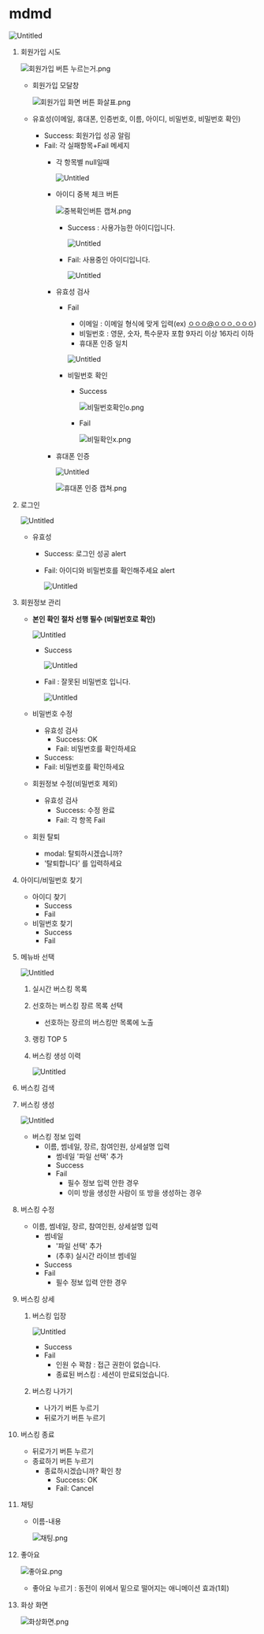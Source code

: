 # mdmd
![Untitled](https://s3-us-west-2.amazonaws.com/secure.notion-static.com/09f3d43e-d9e3-4cb1-8687-f214c72345ab/Untitled.png)

1. 회원가입 시도

    ![회원가입 버튼 누르는거.png](https://s3-us-west-2.amazonaws.com/secure.notion-static.com/3292e2b1-215f-4d73-af6f-f3d54ea31c1a/회원가입_버튼_누르는거.png)

    - 회원가입 모달창

        ![회원가입 화면 버튼 화살표.png](https://s3-us-west-2.amazonaws.com/secure.notion-static.com/5827c89e-1734-4dfb-b3ec-c62d056c06c0/회원가입_화면_버튼_화살표.png)

    - 유효성(이메일, 휴대폰, 인증번호, 이름, 아이디, 비밀번호, 비밀번호 확인)
        - Success: 회원가입 성공 알림
        - Fail: 각 실패항목+Fail 메세지
            - 각 항목별 null일때

                ![Untitled](https://s3-us-west-2.amazonaws.com/secure.notion-static.com/b16635d1-687f-4745-9b21-576ac99db9c2/Untitled.png)

            - 아이디 중복 체크 버튼

                ![중복확인버튼 캡쳐.png](https://s3-us-west-2.amazonaws.com/secure.notion-static.com/998d9391-9503-407b-aacc-e353bde79ed9/중복확인버튼_캡쳐.png)

                - Success : 사용가능한 아이디입니다.

                    ![Untitled](https://s3-us-west-2.amazonaws.com/secure.notion-static.com/fa3434f5-9242-4c8f-a694-bf00c2225173/Untitled.png)

                - Fail: 사용중인 아이디입니다.

                    ![Untitled](https://s3-us-west-2.amazonaws.com/secure.notion-static.com/b9a05392-3673-4fea-8504-c1aafc5cc145/Untitled.png)

            - 유효성 검사
                - Fail
                    - 이메일 : 이메일 형식에 맞게 입력(ex) ㅇㅇㅇ@ㅇㅇㅇ.ㅇㅇㅇ)
                    - 비밀번호 : 영문, 숫자, 특수문자 포함 9자리 이상 16자리 이하
                    - 휴대폰 인증 일치

                    ![Untitled](https://s3-us-west-2.amazonaws.com/secure.notion-static.com/82a046cd-30da-49fd-b6e4-39f139f80528/Untitled.png)

                - 비밀번호 확인
                    - Success

                        ![비밀번호확인o.png](https://s3-us-west-2.amazonaws.com/secure.notion-static.com/5bc927fb-4b1c-4a32-8bf0-1a8715986acc/비밀번호확인o.png)

                    - Fail

                        ![비밀확인x.png](https://s3-us-west-2.amazonaws.com/secure.notion-static.com/4f0b0a4c-4650-498b-84a0-25feb19037d9/비밀확인x.png)

            - 휴대폰 인증

                ![Untitled](https://s3-us-west-2.amazonaws.com/secure.notion-static.com/f02d00e3-4a4e-49d6-97c0-21783d65bb3d/Untitled.png)

                ![휴대폰 인증 캡쳐.png](https://s3-us-west-2.amazonaws.com/secure.notion-static.com/f6773d29-818a-4fea-a260-26d42272d36b/휴대폰_인증_캡쳐.png)

2. 로그인

    ![Untitled](https://s3-us-west-2.amazonaws.com/secure.notion-static.com/8d73283c-d859-42d2-8d06-3a1ee23f682a/Untitled.png)

    - 유효성
        - Success: 로그인 성공 alert
        - Fail: 아이디와 비밀번호를 확인해주세요 alert

            ![Untitled](https://s3-us-west-2.amazonaws.com/secure.notion-static.com/926e72ef-ca0d-4961-9a2e-62ab50bb4852/Untitled.png)

3. 회원정보 관리
    - **본인 확인 절차 선행 필수 (비밀번호로 확인)**

        ![Untitled](https://s3-us-west-2.amazonaws.com/secure.notion-static.com/aec8a446-c220-4c2d-9532-12d9a5bb9bfc/Untitled.png)

        - Success

            ![Untitled](https://s3-us-west-2.amazonaws.com/secure.notion-static.com/04aaf247-e327-4881-9ebc-baa77ec91ca6/Untitled.png)

        - Fail : 잘못된 비밀번호 입니다.

            ![Untitled](https://s3-us-west-2.amazonaws.com/secure.notion-static.com/83c18f2c-7d4c-43e3-b1c4-763e45c3b42c/Untitled.png)

    - 비밀번호 수정
        - 유효성 검사
            - Success: OK
            - Fail: 비밀번호를 확인하세요
        - Success:
        - Fail: 비밀번호를 확인하세요
    - 회원정보 수정(비밀번호 제외)
        - 유효성 검사
            - Success: 수정 완료
            - Fail: 각 항목 Fail
    - 회원 탈퇴
        - modal: 탈퇴하시겠습니까?
        - '탈퇴합니다' 를 입력하세요
4. 아이디/비밀번호 찾기
    - 아이디 찾기
        - Success
        - Fail
    - 비밀번호 찾기
        - Success
        - Fail
5. 메뉴바 선택

    ![Untitled](https://s3-us-west-2.amazonaws.com/secure.notion-static.com/adca3247-8615-4f07-9a67-a575f98d638e/Untitled.png)

    1. 실시간 버스킹 목록
    2. 선호하는 버스킹 장르 목록 선택
        - 선호하는 장르의 버스킹만 목록에 노출
    3. 랭킹 TOP 5
    4. 버스킹 생성 이력

        ![Untitled](https://s3-us-west-2.amazonaws.com/secure.notion-static.com/b574f35e-bb90-450d-b011-7a413e3a007a/Untitled.png)

6. 버스킹 검색
7. 버스킹 생성

    ![Untitled](https://s3-us-west-2.amazonaws.com/secure.notion-static.com/0da40e90-9a75-49d0-8e8d-2b0aed852e0e/Untitled.png)

    - 버스킹 정보 입력
        - 이름, 썸네일, 장르, 참여인원, 상세설명 입력
            - 썸네일 '파일 선택' 추가
            - Success
            - Fail
                - 필수 정보 입력 안한 경우
                - 이미 방을 생성한 사람이 또 방을 생성하는 경우
8. 버스킹 수정
    - 이름, 썸네일, 장르, 참여인원, 상세설명 입력
        - 썸네일
            - '파일 선택' 추가
            - (추후) 실시간 라이브 썸네일
        - Success
        - Fail
            - 필수 정보 입력 안한 경우
9. 버스킹 상세
    1. 버스킹 입장

        ![Untitled](https://s3-us-west-2.amazonaws.com/secure.notion-static.com/9b4f3ffa-79f9-4719-916f-dd313fd75586/Untitled.png)

        - Success
        - Fail
            - 인원 수 꽉참 : 접근 권한이 없습니다.
            - 종료된 버스킹 : 세션이 만료되었습니다.
    2. 버스킹 나가기
        - 나가기 버튼 누르기
        - 뒤로가기 버튼 누르기
10. 버스킹 종료
    - 뒤로가기 버튼 누르기
    - 종료하기 버튼 누르기
        - 종료하시겠습니까? 확인 창
            - Success: OK
            - Fail: Cancel
11. 채팅
    - 이름-내용

        ![채팅.png](https://s3-us-west-2.amazonaws.com/secure.notion-static.com/d58e951e-3004-4ace-a8eb-a1eb40975a30/채팅.png)

12. 좋아요

    ![좋아요.png](https://s3-us-west-2.amazonaws.com/secure.notion-static.com/b0bf8350-610e-495d-8804-9a77f61c0755/좋아요.png)

    - 좋아요 누르기 : 동전이 위에서 밑으로 떨어지는 애니메이션 효과(1회)
13. 화상 화면

    ![화상화면.png](https://s3-us-west-2.amazonaws.com/secure.notion-static.com/0e6b8342-eafe-4d2f-9e45-c4a838693923/화상화면.png)
